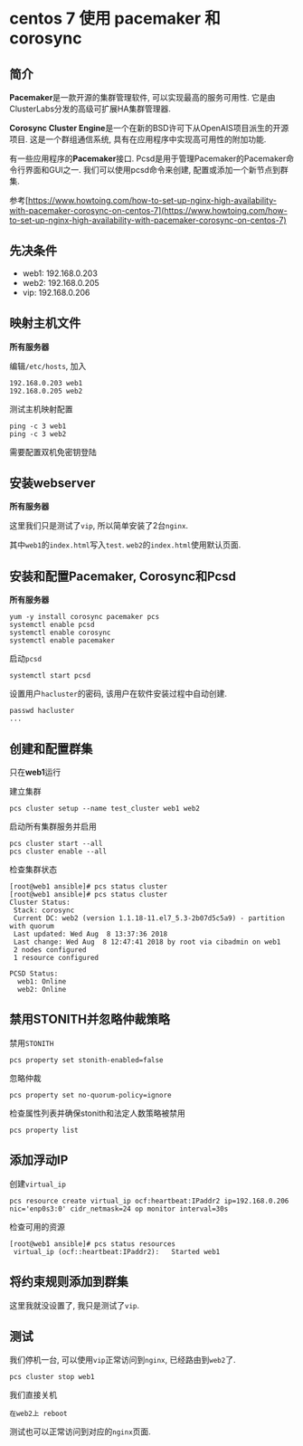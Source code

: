# centos 7 使用 pacemaker 和 corosync

## 简介

**Pacemaker**是一款开源的集群管理软件, 可以实现最高的服务可用性. 它是由ClusterLabs分发的高级可扩展HA集群管理器.

**Corosync Cluster Engine**是一个在新的BSD许可下从OpenAIS项目派生的开源项目. 这是一个群组通信系统, 具有在应用程序中实现高可用性的附加功能.

有一些应用程序的**Pacemaker**接口. Pcsd是用于管理Pacemaker的Pacemaker命令行界面和GUI之一. 我们可以使用pcsd命令来创建, 配置或添加一个新节点到群集. 

参考[https://www.howtoing.com/how-to-set-up-nginx-high-availability-with-pacemaker-corosync-on-centos-7](https://www.howtoing.com/how-to-set-up-nginx-high-availability-with-pacemaker-corosync-on-centos-7)

## 先决条件

* web1: 192.168.0.203
* web2: 192.168.0.205
* vip: 192.168.0.206

## 映射主机文件

**所有服务器**

编辑`/etc/hosts`, 加入

```
192.168.0.203 web1
192.168.0.205 web2
```

测试主机映射配置

```
ping -c 3 web1
ping -c 3 web2
```

需要配置双机免密钥登陆

## 安装webserver

**所有服务器**

这里我们只是测试了`vip`, 所以简单安装了2台`nginx`.

其中`web1`的`index.html`写入`test`. `web2`的`index.html`使用默认页面.

## 安装和配置Pacemaker, Corosync和Pcsd

**所有服务器**

```
yum -y install corosync pacemaker pcs
systemctl enable pcsd
systemctl enable corosync
systemctl enable pacemaker
```

启动`pcsd`

```
systemctl start pcsd
```

设置用户`hacluster`的密码, 该用户在软件安装过程中自动创建.

```
passwd hacluster
...
```

## 创建和配置群集 

只在**web1**运行

建立集群

```
pcs cluster setup --name test_cluster web1 web2
```

启动所有集群服务并启用

```
pcs cluster start --all
pcs cluster enable --all
```

检查集群状态

```
[root@web1 ansible]# pcs status cluster
[root@web1 ansible]# pcs status cluster
Cluster Status:
 Stack: corosync
 Current DC: web2 (version 1.1.18-11.el7_5.3-2b07d5c5a9) - partition with quorum
 Last updated: Wed Aug  8 13:37:36 2018
 Last change: Wed Aug  8 12:47:41 2018 by root via cibadmin on web1
 2 nodes configured
 1 resource configured

PCSD Status:
  web1: Online
  web2: Online
```

## 禁用STONITH并忽略仲裁策略 

禁用`STONITH`

```
pcs property set stonith-enabled=false
```

忽略仲裁

```
pcs property set no-quorum-policy=ignore
```

检查属性列表并确保stonith和法定人数策略被禁用

```
pcs property list
```

## 添加浮动IP

创建`virtual_ip`

```
pcs resource create virtual_ip ocf:heartbeat:IPaddr2 ip=192.168.0.206 nic='enp0s3:0' cidr_netmask=24 op monitor interval=30s
```

检查可用的资源

```
[root@web1 ansible]# pcs status resources
 virtual_ip	(ocf::heartbeat:IPaddr2):	Started web1
```

## 将约束规则添加到群集 

这里我就没设置了, 我只是测试了`vip`.

## 测试

我们停机一台, 可以使用`vip`正常访问到`nginx`, 已经路由到`web2`了.

```
pcs cluster stop web1
```

我们直接关机

```
在web2上 reboot
```

测试也可以正常访问到对应的`nginx`页面.
